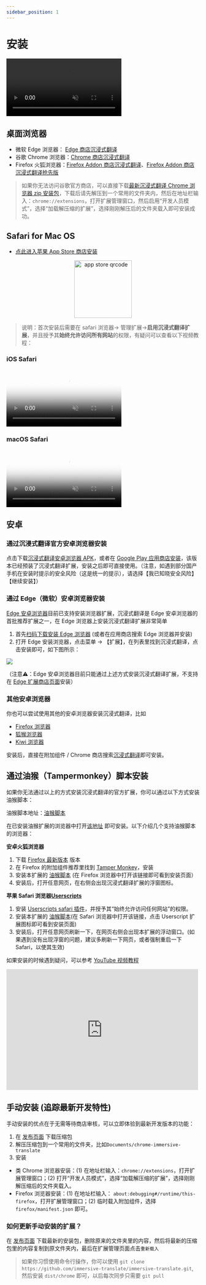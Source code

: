 ```yaml
---
sidebar_position: 1
---
```


# 安装

<div style={{textAlign: "center"}}>
<video
  controls
  style={{width:"100%", maxWidth:500}}
  muted
  src="https://s.immersivetranslate.com/assets/r2-uploads/帮助中心_-_插件安装-Xl4PjZaI7eqWilIz.mp4">
</video>
</div>

## 桌面浏览器

- 微软 Edge 浏览器： [Edge 商店沉浸式翻译](https://microsoftedge.microsoft.com/addons/detail/amkbmndfnliijdhojkpoglbnaaahippg)
- 谷歌 Chrome 浏览器：[Chrome 商店沉浸式翻译](https://chrome.google.com/webstore/detail/immersive-translate/bpoadfkcbjbfhfodiogcnhhhpibjhbnh)
- Firefox 火狐浏览器：[Firefox Addon 商店沉浸式翻译](https://addons.mozilla.org/zh-CN/firefox/addon/immersive-translate/)、[Firefox Addon 商店沉浸式翻译抢先版](https://addons.mozilla.org/zh-CN/firefox/addon/immersive-translate-beta/)

> 如果你无法访问谷歌官方商店，可以直接下载[最新沉浸式翻译 Chrome 浏览器 zip 安装包](https://download.immersivetranslate.com/latest/chrome-immersive-translate.zip)，下载后请先解压到一个常用的文件夹内，然后在地址栏输入：`chrome://extensions`，打开扩展管理窗口，然后启用“开发人员模式”，选择“加载解压缩的扩展”，选择刚刚解压后的文件夹载入即可安装成功。

## Safari for Mac OS

- [点此进入苹果 App Store 商店安装](https://apps.apple.com/app/immersive-translate/id6447957425)

<div align="center">
<img src="https://s.immersivetranslate.com/static/official-static/assets/immersive-app-store.png" width="150" alt="app store qrcode"/>
</div>

> 说明：首次安装后需要在 safari 浏览器-> 管理扩展->**启用沉浸式翻译扩展**，并且授予其**始终允许访问所有网站**的权限，有疑问可以查看以下视频教程：

### iOS Safari

<div style={{textAlign: "center"}}>
<video
  controls
  muted
  style={{width:"100%", maxWidth:700}}
  poster="https://s.immersivetranslate.com/assets/r2-uploads/帮助中心用图文-沉浸式翻译-wjcavNYLG8kSJdAi.png"
  src="https://s.immersivetranslate.com/assets/r2-uploads/帮助中心用图文-沉浸式翻译-I56_FcnkTLXCRJDB.mp4">
</video>
</div>

### macOS Safari

<div style={{textAlign: "center"}}>
  <video
    controls
    muted
    style={{width:"100%", maxWidth:700}}
    poster="https://s.immersivetranslate.com/assets/r2-uploads/Mac_Safari_插件安装-封面-7FNcujE4vcmTKvA5.jpg"
    src="https://s.immersivetranslate.com/assets/r2-uploads/Mac_Safari_插件安装-RZRSyxZ6lX7GNdmN.mp4">
  </video>
</div>

## 安卓

### 通过沉浸式翻译官方安卓浏览器安装

点击下载[沉浸式翻译安卓浏览器 APK](https://immersivetranslate.com/android/)，或者在 [Google Play 应用商店安装](https://play.google.com/store/apps/details?id=com.immersivetranslate.browser&utm_campaign=official)，该版本已经预装了沉浸式翻译扩展，安装之后即可直接使用。（注意，如遇到部分国产手机在安装时提示的安全风险（这是统一的提示），请选择【我已知晓安全风险】【继续安装】）

### 通过 Edge（微软）安卓浏览器安装

[Edge 安卓浏览器](https://microsoftedgewelcome.microsoft.com/emmx/ImmersiveTranslateCollaboration)目前已支持安装浏览器扩展，沉浸式翻译是 Edge 安卓浏览器的首批推荐扩展之一，在 Edge 浏览器上安装沉浸式翻译扩展非常简单

1. 首先[扫码下载安装 Edge 浏览器](https://microsoftedgewelcome.microsoft.com/emmx/ImmersiveTranslateCollaboration) (或者在应用商店搜索 Edge 浏览器并安装)
2. 打开 Edge 安装浏览器，点击菜单 -> 【扩展】，在列表里找到沉浸式翻译，点击安装即可，如下图所示：

![](https://s.immersivetranslate.com/assets/r2-uploads/Edge_浏览器安卓版-J3bYwUedUV4XLnv1.png)

（注意⚠️：Edge 安卓浏览器目前只能通过上述方式安装沉浸式翻译扩展，不支持在 [Edge 扩展商店页面](https://microsoftedge.microsoft.com/addons/detail/%E6%B2%89%E6%B5%B8%E5%BC%8F%E7%BF%BB%E8%AF%91-%E7%BD%91%E9%A1%B5%E7%BF%BB%E8%AF%91%E6%8F%92%E4%BB%B6-pdf%E7%BF%BB%E8%AF%91-/amkbmndfnliijdhojkpoglbnaaahippg?form=MT001Y&hl=zh-CN&gl=CN)安装）

### 其他安卓浏览器

你也可以尝试使用其他的安卓浏览器安装沉浸式翻译，比如

- [Firefox 浏览器](https://www.mozilla.org/zh-CN/firefox/channel/android/)
- [狐猴浏览器](https://lemurbrowser.com/app/zh/)
- [Kiwi 浏览器](https://kiwibrowser.com/)

安装后，直接在附加组件 / Chrome 商店搜索[沉浸式翻译](https://chrome.google.com/webstore/detail/immersive-translate/bpoadfkcbjbfhfodiogcnhhhpibjhbnh)即可安装。

## 通过油猴（Tampermonkey）脚本安装

如果你无法通过以上的方式安装沉浸式翻译的官方扩展，你可以通过以下方式安装油猴脚本：

油猴脚本地址：[油猴脚本](https://download.immersivetranslate.com/immersive-translate.user.js)

在已安装油猴扩展的浏览器中打开[该地址](https://download.immersivetranslate.com/immersive-translate.user.js) 即可安装。以下介绍几个支持油猴脚本的浏览器：

**安卓火狐浏览器**

1. 下载 [Firefox 最新版本](https://www.firefox.com.cn/download/#product-android-release) 版本
2. 在 Firefox 的附加组件推荐里找到 [Tamper Monkey](https://www.tampermonkey.net/)，安装
3. 安装本扩展的 [油猴脚本](https://download.immersivetranslate.com/immersive-translate.user.js) (在 Firefox 浏览器中打开该链接即可看到安装页面）
4. 安装后，打开任意网页，在右侧会出现沉浸式翻译扩展的浮窗图标。

**苹果 Safari 浏览器[Userscripts](https://itunes.apple.com/us/app/userscripts/id1463298887)**

1. 安装 [Userscripts safari 插件](https://itunes.apple.com/us/app/userscripts/id1463298887)，并授予其“始终允许访问任何网站”的权限。
2. 安装本扩展的 [油猴脚本](https://download.immersivetranslate.com/immersive-translate.user.js)(在 Safari 浏览器中打开该链接，点击 Userscript 扩展图标即可看到安装页面)
3. 安装后，打开任意网页刷新一下，在网页右侧会出现本扩展的浮动窗口。(如果遇到没有出现浮窗的问题，建议多刷新一下网页，或者强制重启一下 Safari，以使其生效)

如果安装的时候遇到疑问，可以参考 [YouTube 视频教程](https://www.youtube.com/watch?v=IWOFFWDfZGY)

<div style={{textAlign: "center"}}>
<iframe width="500" height="315" src="https://www.youtube.com/embed/IWOFFWDfZGY" title="YouTube video player" frameBorder="0" allow="accelerometer; autoplay; clipboard-write; encrypted-media; gyroscope; picture-in-picture; web-share" allowFullScreen></iframe>
</div>

## 手动安装 (追踪最新开发特性)

手动安装的优点在于无需等待商店审核，可以立即体验到最新开发版本的功能：

1. 在 [发布页面](https://github.com/immersive-translate/immersive-translate/releases/) 下载压缩包
2. 解压压缩包到一个常用的文件夹，比如`Documents/chrome-immersive-translate`
3. 安装

- 类 Chrome 浏览器安装：(1) 在地址栏输入：`chrome://extensions`，打开扩展管理窗口；(2) 打开“开发人员模式”，选择“加载解压缩的扩展”，选择刚刚解压缩后的文件夹载入。
- Firefox 浏览器安装：(1) 在地址栏输入： `about:debugging#/runtime/this-firefox`，打开扩展管理窗口；(2) 临时载入附加组件，选择 `firefox/manifest.json` 即可。

### 如何更新手动安装的扩展？

在 [发布页面](https://github.com/immersive-translate/immersive-translate/releases/) 下载最新的安装包，删除原来的文件夹里的内容，然后将最新的压缩包里的内容复制到原文件夹内，最后在扩展管理页面点击`重新载入`

> 如果你习惯使用命令行操作，你可以使用 `git clone https://github.com/immersive-translate/immersive-translate.git`, 然后安装 `dist/chrome` 即可，以后每次同步只需要 `git pull`

